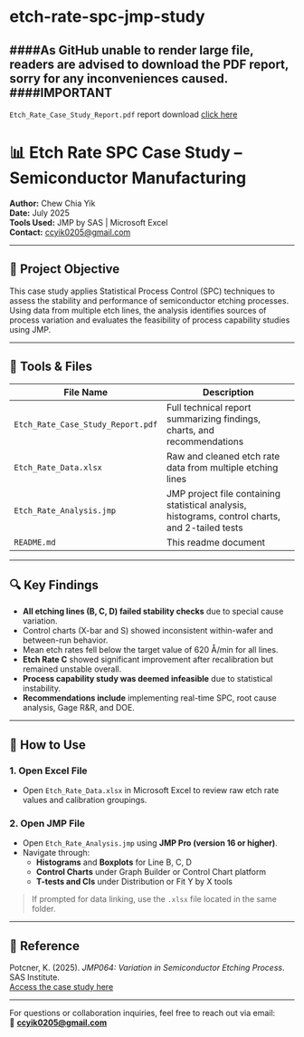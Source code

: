 # etch-rate-spc-jmp-study
####As GitHub unable to render large file, readers are advised to download the PDF report, sorry for any inconveniences caused.
####IMPORTANT
---
`Etch_Rate_Case_Study_Report.pdf`  report download [click here](https://github.com/cchiayik/etch-rate-spc-jmp-study/raw/e29e534266b0b4f19dacc533ff7cdf34b3fff8ee/Etch%20Rate%20Case%20Study(Chew%20Chia%20Yik).pdf)

# 📊 Etch Rate SPC Case Study – Semiconductor Manufacturing

**Author:** Chew Chia Yik  
**Date:** July 2025  
**Tools Used:** JMP by SAS | Microsoft Excel  
**Contact:** ccyik0205@gmail.com

---

## 🎯 Project Objective

This case study applies Statistical Process Control (SPC) techniques to assess the stability and performance of semiconductor etching processes. Using data from multiple etch lines, the analysis identifies sources of process variation and evaluates the feasibility of process capability studies using JMP.

---

## 🧰 Tools & Files

| File Name                  | Description |
|---------------------------|-------------|
| `Etch_Rate_Case_Study_Report.pdf` | Full technical report summarizing findings, charts, and recommendations |
| `Etch_Rate_Data.xlsx`     | Raw and cleaned etch rate data from multiple etching lines |
| `Etch_Rate_Analysis.jmp`  | JMP project file containing statistical analysis, histograms, control charts, and 2-tailed tests |
| `README.md`               | This readme document |


---

## 🔍 Key Findings

- **All etching lines (B, C, D) failed stability checks** due to special cause variation.
- Control charts (X-bar and S) showed inconsistent within-wafer and between-run behavior.
- Mean etch rates fell below the target value of 620 Å/min for all lines.
- **Etch Rate C** showed significant improvement after recalibration but remained unstable overall.
- **Process capability study was deemed infeasible** due to statistical instability.
- **Recommendations include** implementing real-time SPC, root cause analysis, Gage R&R, and DOE.

---

## 📂 How to Use

### 1. **Open Excel File**
- Open `Etch_Rate_Data.xlsx` in Microsoft Excel to review raw etch rate values and calibration groupings.

### 2. **Open JMP File**
- Open `Etch_Rate_Analysis.jmp` using **JMP Pro (version 16 or higher)**.
- Navigate through:
  - **Histograms** and **Boxplots** for Line B, C, D
  - **Control Charts** under Graph Builder or Control Chart platform
  - **T-tests and CIs** under Distribution or Fit Y by X tools

> If prompted for data linking, use the `.xlsx` file located in the same folder.

---

## 📝 Reference

Potcner, K. (2025). *JMP064: Variation in Semiconductor Etching Process*. SAS Institute.  
[Access the case study here](https://www.jmp.com/en/academic/case-study-library/variation-in-semiconductor-etching-process.html)

---

For questions or collaboration inquiries, feel free to reach out via email:  
📧 **ccyik0205@gmail.com**

